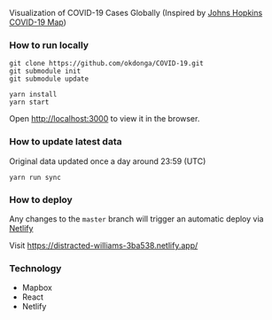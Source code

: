 Visualization of COVID-19 Cases Globally
(Inspired by [Johns Hopkins COVID-19 Map](https://www.arcgis.com/apps/opsdashboard/index.html#/bda7594740fd40299423467b48e9ecf6))

### How to run locally
```
git clone https://github.com/okdonga/COVID-19.git
git submodule init 
git submodule update 
```


```
yarn install
yarn start
```

Open [http://localhost:3000](http://localhost:3000) to view it in the browser.

### How to update latest data
Original data updated once a day around 23:59 (UTC)

```
yarn run sync
```


### How to deploy
Any changes to the ```master``` branch will trigger an automatic deploy via [Netlify](https://app.netlify.com/sites/distracted-williams-3ba538/overview) 

Visit https://distracted-williams-3ba538.netlify.app/ 

### Technology
* Mapbox
* React 
* Netlify